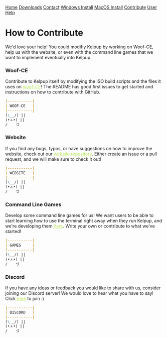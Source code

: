 <a href="../Home/index.html" class="btn">Home</a> <a href="../Instructions/Releases.html" class="btn">Downloads</a> <a href="../Contact/contact.html" class="btn">Contact</a> <a href="../Instructions/WindowsDownload.html" class="btn">Windows Install</a> <a href="../Instructions/MacDownload.html" class="btn">MacOS Install</a> <a href="../Contribute/contribute.html" class="btn">Contribute</a> <a href="../User/user.html" class="btn">User Help</a> 

# How to Contribute
We'd love your help! You could modifiy Kelpup by working on Woof-CE, help us with the website, or even with the command line games that we want to implement eventually into Kelpup.

### Woof-CE
Contribute to Kelpup itself by modifying the ISO build scripts and the files it uses on <a href="https://github.com/kelpup/woof-CE#contribute" style="color: #b5e853; text-decoration: underline;text-decoration-style: dotted;">woof-CE</a>! The README has good first issues to get started and instructions on how to contribute with GitHub.
```markdown
|-----------|
| WOOF-CE   |
|-----------|
(\__/) ||
(•ㅅ•) ||
/ 　 づ
```

### Website
If you find any bugs, typos, or have suggestions on how to improve the website, check out our <a href="https://github.com/kelpup/kelpup.github.io" style="color: #b5e853; text-decoration: underline;text-decoration-style: dotted;">website repository</a>. Either create an issue or a pull request, and we will make sure to check it out!
```markdown
|-----------|
| WEBSITE   |
|-----------|
(\__/) ||
(•ㅅ•) ||
/ 　 づ
```

### Command Line Games
Develop some command line games for us! We want users to be able to start learning how to use the terminal right away when they run Kelpup, and we're developing them <a href="https://github.com/kelpup/command-line-games" style="color: #b5e853; text-decoration: underline;text-decoration-style: dotted;">here</a>. Write your own or contribute to what we've started!
```markdown
|-----------|
| GAMES     |
|-----------|
(\__/) ||
(•ㅅ•) ||
/ 　 づ
```

### Discord
If you have any ideas or feedback you would like to share with us, consider joining our Discord server! We would love to hear what you have to say! Click <a href="https://discord.gg/kuksdwRVrG" style="color: #b5e853; text-decoration: underline;text-decoration-style: dotted;">here</a> to join :)
```markdown
|-----------|
| DISCORD   |
|-----------|
(\__/) ||
(•ㅅ•) ||
/ 　 づ
```
